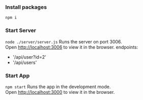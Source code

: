 ### Install packages
`npm i`

### Start Server
`node ./server/server.js`
Runs the server on port 3006.\
Open [http://localhost:3006](http://localhost:3006) to view it in the browser.
endpoints:
- '/api/user?id=2'
- '/api/users'

### Start App
`npm start`
Runs the app in the development mode.\
Open [http://localhost:3000](http://localhost:3000) to view it in the browser.

